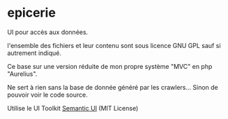 # epicerie
UI pour accès aux données.

l'ensemble des fichiers et leur contenu sont sous licence GNU GPL sauf si autrement indiqué.

Ce base sur une version réduite de mon propre système "MVC" en php "Aurelius".

Ne sert à rien sans la base de donnée généré par les crawlers... Sinon de pouvoir voir le code source.

Utilise le UI Toolkit [Semantic UI](http://semantic-ui.com/) (MIT License)
